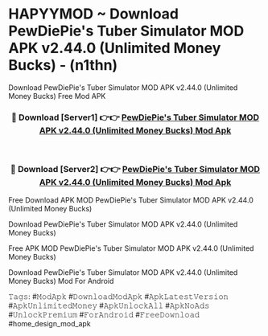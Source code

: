 # HAPYYMOD ~ Download PewDiePie's Tuber Simulator MOD APK v2.44.0 (Unlimited Money Bucks) - (n1thn)
Download PewDiePie's Tuber Simulator MOD APK v2.44.0 (Unlimited Money Bucks) Free Mod APK

<div align="center">
<h3>🔴 Download [Server1] 👉👉 <a href="https://apk-comot.site?title=PewDiePie's_Tuber_Simulator_MOD_APK_v2.44.0_(Unlimited_Money_Bucks)">PewDiePie's Tuber Simulator MOD APK v2.44.0 (Unlimited Money Bucks) Mod Apk</a></h3><br>

<h3>🔴 Download [Server2] 👉👉 <a href="https://apk-comot.site?title=PewDiePie's_Tuber_Simulator_MOD_APK_v2.44.0_(Unlimited_Money_Bucks)">PewDiePie's Tuber Simulator MOD APK v2.44.0 (Unlimited Money Bucks) Mod Apk</a></h3>
</div>


Free Download APK MOD PewDiePie's Tuber Simulator MOD APK v2.44.0 (Unlimited Money Bucks)

Download PewDiePie's Tuber Simulator MOD APK v2.44.0 (Unlimited Money Bucks) 

Free APK MOD PewDiePie's Tuber Simulator MOD APK v2.44.0 (Unlimited Money Bucks) 

Download PewDiePie's Tuber Simulator MOD APK v2.44.0 (Unlimited Money Bucks) Mod For Android

𝚃𝚊𝚐𝚜: #𝙼𝚘𝚍𝙰𝚙𝚔 #𝙳𝚘𝚠𝚗𝚕𝚘𝚊𝚍𝙼𝚘𝚍𝙰𝚙𝚔 #𝙰𝚙𝚔𝙻𝚊𝚝𝚎𝚜𝚝𝚅𝚎𝚛𝚜𝚒𝚘𝚗 #𝙰𝚙𝚔𝚄𝚗𝚕𝚒𝚖𝚒𝚝𝚎𝚍𝙼𝚘𝚗𝚎𝚢 #𝙰𝚙𝚔𝚄𝚗𝚕𝚘𝚌𝚔𝙰𝚕𝚕 #𝙰𝚙𝚔𝙽𝚘𝙰𝚍𝚜 #𝚄𝚗𝚕𝚘𝚌𝚔𝙿𝚛𝚎𝚖𝚒𝚞𝚖 #𝙵𝚘𝚛𝙰𝚗𝚍𝚛𝚘𝚒𝚍 #𝙵𝚛𝚎𝚎𝙳𝚘𝚠𝚗𝚕𝚘𝚊𝚍 #home_design_mod_apk